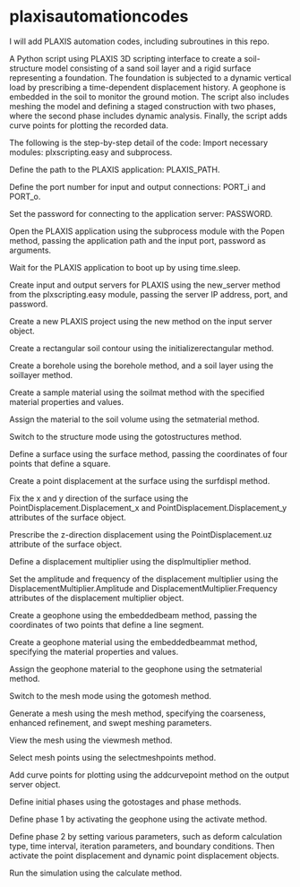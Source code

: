 # plaxisautomationcodes
I will add PLAXIS automation codes, including subroutines in this repo.

A Python script using PLAXIS 3D scripting interface to create a soil-structure model consisting of a sand soil layer and a rigid surface representing a foundation. The foundation is subjected to a dynamic vertical load by prescribing a time-dependent displacement history. A geophone is embedded in the soil to monitor the ground motion. The script also includes meshing the model and defining a staged construction with two phases, where the second phase includes dynamic analysis. Finally, the script adds curve points for plotting the recorded data. 

The following is the step-by-step detail of the code: 
Import necessary modules: plxscripting.easy and subprocess. 

Define the path to the PLAXIS application: PLAXIS_PATH. 

Define the port number for input and output connections: PORT_i and PORT_o. 

Set the password for connecting to the application server: PASSWORD. 

Open the PLAXIS application using the subprocess module with the Popen method, passing the application path and the input port, password as arguments. 

Wait for the PLAXIS application to boot up by using time.sleep. 

Create input and output servers for PLAXIS using the new_server method from the plxscripting.easy module, passing the server IP address, port, and password. 

Create a new PLAXIS project using the new method on the input server object. 

Create a rectangular soil contour using the initializerectangular method. 

Create a borehole using the borehole method, and a soil layer using the soillayer method. 

Create a sample material using the soilmat method with the specified material properties and values. 

Assign the material to the soil volume using the setmaterial method. 

Switch to the structure mode using the gotostructures method. 

Define a surface using the surface method, passing the coordinates of four points that define a square. 

Create a point displacement at the surface using the surfdispl method. 

Fix the x and y direction of the surface using the PointDisplacement.Displacement_x and PointDisplacement.Displacement_y attributes of the surface object. 

Prescribe the z-direction displacement using the PointDisplacement.uz attribute of the surface object. 

Define a displacement multiplier using the displmultiplier method. 

Set the amplitude and frequency of the displacement multiplier using the DisplacementMultiplier.Amplitude and DisplacementMultiplier.Frequency attributes of the displacement multiplier object. 

Create a geophone using the embeddedbeam method, passing the coordinates of two points that define a line segment. 

Create a geophone material using the embeddedbeammat method, specifying the material properties and values. 

Assign the geophone material to the geophone using the setmaterial method. 

Switch to the mesh mode using the gotomesh method. 

Generate a mesh using the mesh method, specifying the coarseness, enhanced refinement, and swept meshing parameters. 

View the mesh using the viewmesh method. 

Select mesh points using the selectmeshpoints method. 

Add curve points for plotting using the addcurvepoint method on the output server object. 

Define initial phases using the gotostages and phase methods. 

Define phase 1 by activating the geophone using the activate method. 

Define phase 2 by setting various parameters, such as deform calculation type, time interval, iteration parameters, and boundary conditions. Then activate the point displacement and dynamic point displacement objects. 

Run the simulation using the calculate method. 
